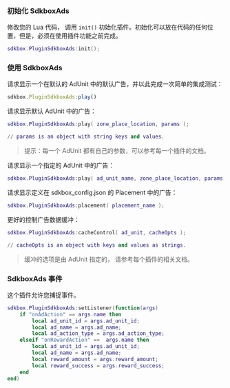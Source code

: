 ### 初始化 SdkboxAds
修改您的 Lua 代码， 调用 `init()` 初始化插件。初始化可以放在代码的任何位置，但是，必须在使用插件功能之前完成。
```lua
sdkbox.PluginSdkboxAds:init();
```

### 使用 SdkboxAds

请求显示一个在默认的 AdUnit 中的默认广告，并以此完成一次简单的集成测试：
```javascript
sdkbox.PluginSdkboxAds:play()
```

请求显示默认 AdUnit 中的广告：
```lua
sdkbox.PluginSdkboxAds:play( zone_place_location, params );

// params is an object with string keys and values.
```
> 提示：每一个 AdUnit 都有自己的参数，可以参考每一个插件的文档。

请求显示一个指定的 AdUnit 中的广告：
```lua
sdkbox.PluginSdkboxAds:play( ad_unit_name, zone_place_location, params );
```

请求显示定义在 sdkbox\_config.json 的 Placement 中的广告：
```lua
sdkbox.PluginSdkboxAds:placement( placement_name );
```

更好的控制广告数据缓冲：
```lua
sdkbox.PluginSdkboxAds:cacheControl( ad_unit, cacheOpts );

// cacheOpts is an object with keys and values as strings.
```
> 缓冲的选项是由 AdUnit 指定的， 请参考每个插件的相关文档。

### SdkboxAds 事件
这个插件允许您捕捉事件。

```lua
sdkbox.PluginSdkboxAds:setListener(function(args)
    if "onAdAction" == args.name then
        local ad_unit_id = args.ad_unit_id;
        local ad_name = args.ad_name;
        local ad_action_type = args.ad_action_type;
    elseif "onRewardAction" ==  args.name then
        local ad_unit_id = args.ad_unit_id;
        local ad_name = args.ad_name;
        local reward_amount = args.reward_amount;
        local reward_success = args.reward_success;
    end
end)
```
